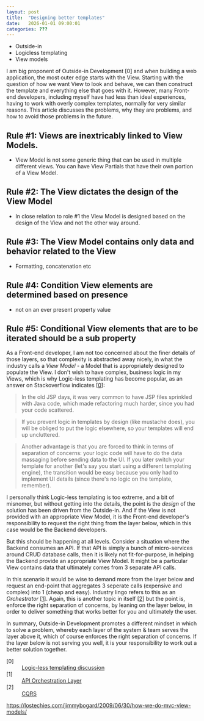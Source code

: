 ```yaml
---
layout: post
title:  "Designing better templates"
date:   2026-01-01 09:00:01
categories: ???
---
```


* Outside-in
* Logicless templating
* View models

I am big proponent of Outside-in Development [0] and when building a web application, the most outer edge starts with the View. Starting with the question of how we want View to look and behave, we can then construct the template and everything else that goes with it. However, many Front-end developers, including myself have had less than ideal experiences, having to work with overly complex templates, normally for very similar reasons. This article discusses the problems, why they are problems, and how to avoid those problems in the future.

## Rule #1: Views are inextricably linked to View Models.

* View Model is not some generic thing that can be used in multiple different views. You can have View Partials that have their own portion of a View Model.

## Rule #2: The View dictates the design of the View Model

* In close relation to role #1 the View Model is designed based on the design of the View and not the other way around.

## Rule #3: The View Model contains only data and behavior related to the View

* Formatting, concatenation etc

## Rule #4: Condition View elements are determined based on presence

* not on an ever present property value

## Rule #5: Conditional View elements that are to be iterated should be a sub property

As a Front-end developer, I am not too concerned about the finer details of those layers, so that complexity is abstracted away nicely, in what the industry calls a *View Model* - a Model that is appropriately designed to populate the View. I don't wish to have complex, business logic in my Views, which is why Logic-less templating has become popular, as an answer on Stackoverflow indicates [[0](#ref0)]:

> In the old JSP days, it was very common to have JSP files sprinkled with Java code, which made refactoring much harder, since you had your code scattered.

> If you prevent logic in templates by design (like mustache does), you will be obliged to put the logic elsewhere, so your templates will end up uncluttered.

> Another advantage is that you are forced to think in terms of separation of concerns: your logic code will have to do the data massaging before sending data to the UI. If you later switch your template for another (let's say you start using a different templating engine), the transition would be easy because you only had to implement UI details (since there's no logic on the template, remember).

I personally think Logic-less templating is too extreme, and a bit of misnomer, but without getting into the details, the point is the *design* of the solution has been driven from the Outside-in. And if the View is not provided with an appropriate View Model, it is the Front-end developer's responsibility to request the right thing from the layer below, which in this case would be the Backend developers.

But this should be happening at all levels. Consider a situation where the Backend consumes an API. If that API is simply a bunch of micro-services around CRUD database calls, then it is likely not fit-for-purpose, in helping the Backend provide an appropriate View Model. It might be a particular View contains data that ultimately comes from 3 separate API calls.

In this scenario it would be wise to demand more from the layer below and request an end-point that aggregates 3 seperate calls (expensive and complex) into 1 (cheap and easy). Industry lingo refers to this as an *Orchestrator* [[1](#ref1)]. Again, this is another topic in itself [[2](#ref2)] but the point is, enforce the right separation of concerns, by leaning on the layer below, in order to deliver something that works better for you and ultimately the user.

In summary, Outside-in Development promotes a different mindset in which to solve a problem, whereby each layer of the system &amp; team serves the layer above it, which of course enforces the right separation of concerns. If the layer below is not serving you well, it is your responsibility to work out a better solution together.

<dl>
	<dt class="citation" id="ref0">[0]</dt>
	<dd><a href="http://stackoverflow.com/questions/3896730/whats-the-advantage-of-logic-less-template-such-as-mustache">Logic-less templating discussion</a></dd>
	<dt class="citation" id="ref1">[1]</dt>
	<dd><a href="http://thenextweb.com/dd/2013/12/17/future-api-design-orchestration-layer/">API Orchestration Layer</a></dd>
	<dt class="citation" id="ref2">[2]</dt>
	<dd><a href="http://martinfowler.com/bliki/CQRS.html">CQRS</a></dd>
</dl>

https://lostechies.com/jimmybogard/2009/06/30/how-we-do-mvc-view-models/